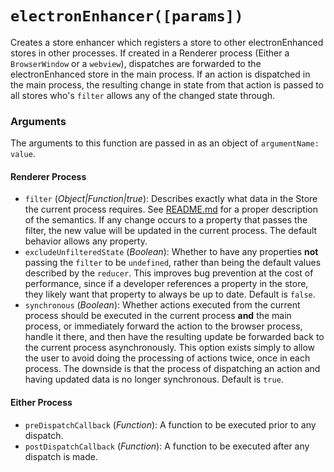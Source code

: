 # `electronEnhancer([params])`

Creates a store enhancer which registers a store to other electronEnhanced stores in other processes.  If created in a Renderer process (Either a `BrowserWindow` or a `webview`), dispatches are forwarded to the electronEnhanced store in the main process.  If an action is dispatched in the main process, the resulting change in state from that action is passed to all stores who's `filter` allows any of the changed state through.

### Arguments

The arguments to this function are passed in as an object of `argumentName: value`.

#### Renderer Process

 - `filter` (_Object|Function|true_): Describes exactly what data in the Store the current process requires.  See [README.md](https://github.com/samiskin/redux-electron-store/blob/master/README.md) for a proper description of the semantics.  If any change occurs to a property that passes the filter, the new value will be updated in the current process.  The default behavior allows any property.
  - `excludeUnfilteredState` (_Boolean_): Whether to have any properties __not__ passing the `filter` to be `undefined`, rather than being the default values described by the `reducer`.  This improves bug prevention at the cost of performance, since if a developer references a property in the store, they likely want that property to always be up to date.  Default is `false`.
 - `synchronous` (_Boolean_): Whether actions executed from the current process should be executed in the current process __and__ the main process, or immediately forward the action to the browser process, handle it there, and then have the resulting update be forwarded back to the current process asynchronously.  This option exists simply to allow the user to avoid doing the processing of actions twice, once in each process.  The downside is that the process of dispatching an action and having updated data is no longer synchronous.  Default is `true`.

#### Either Process

 - `preDispatchCallback` (_Function_): A function to be executed prior to any dispatch.
 - `postDispatchCallback` (_Function_): A function to be executed after any dispatch is made.

